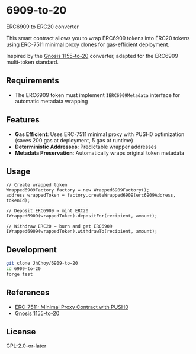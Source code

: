# 6909-to-20

ERC6909 to ERC20 converter

This smart contract allows you to wrap ERC6909 tokens into ERC20 tokens using ERC-7511 minimal proxy clones for gas-efficient deployment.

Inspired by the [Gnosis 1155-to-20](https://github.com/gnosis/1155-to-20) converter, adapted for the ERC6909 multi-token standard.

## Requirements

- The ERC6909 token must implement `IERC6909Metadata` interface for automatic metadata wrapping

## Features

- **Gas Efficient**: Uses ERC-7511 minimal proxy with PUSH0 optimization (saves 200 gas at deployment, 5 gas at runtime)
- **Deterministic Addresses**: Predictable wrapper addresses
- **Metadata Preservation**: Automatically wraps original token metadata

## Usage

```solidity
// Create wrapped token
Wrapped6909Factory factory = new Wrapped6909Factory();
address wrappedToken = factory.createWrapped6909(erc6909Address, tokenId);

// Deposit ERC6909 → mint ERC20
IWrapped6909(wrappedToken).depositFor(recipient, amount);

// Withdraw ERC20 → burn and get ERC6909
IWrapped6909(wrappedToken).withdrawTo(recipient, amount);
```

## Development

```bash
git clone JhChoy/6909-to-20
cd 6909-to-20
forge test
```

## References

- [ERC-7511: Minimal Proxy Contract with PUSH0](https://eips.ethereum.org/EIPS/eip-7511)
- [Gnosis 1155-to-20](https://github.com/gnosis/1155-to-20)

## License

GPL-2.0-or-later
